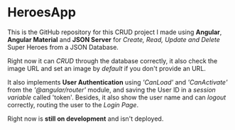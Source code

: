 # HeroesApp

This is the GitHub repository for this CRUD project I made using **Angular**, **Angular Material** and **JSON Server** for *Create, Read, Update and Delete* Super Heroes from a JSON Database.

Right now it can *CRUD* through the database correctly, it also check the image URL and set an image by *default* if you don't provide an URL.

It also implements **User Authentication** using *'CanLoad'* and *'CanActivate'* from the *'@angular/router'* module, and saving the User ID in a *session variable* called 'token'. Besides, it also show the user name and can *logout* correctly, routing the user to the *Login Page*.

Right now is **still on development** and isn't deployed.

<!-- **Now it's deployed here https://heroes-app-tcp.netlify.app/** -->